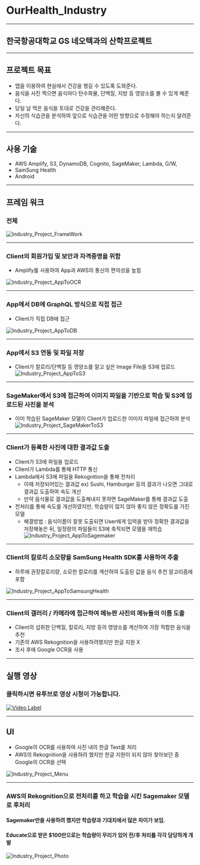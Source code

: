 # OurHealth_Industry

- - -

## 한국항공대학교 GS 네오텍과의 산학프로젝트

- - -

## 프로젝트 목표

* 앱을 이용하여 현실에서 건강을 챙길 수 있도록 도와준다.
* 음식을 사진 찍으면 음식마다 탄수화물, 단백질, 지방 등 영양소를 볼 수 있게 해준다.
* 당일 날 먹은 음식을 토대로 건강을 관리해준다.
* 자신의 식습관을 분석하여 앞으로 식습관을 어떤 방향으로 수정해야 하는지 알려준다.

- - -

## 사용 기술

* AWS Amplify, S3, DynamoDB, Cognito, SageMaker, Lambda, G/W, 
* SamSung Health
* Android

- - -

## 프레임 워크

### 전체
![Industry_Project_FrameWork](https://github.com/kor-Randy/OurHealth_Industry/blob/master/Img/Industry_Project_FrameWork.PNG)

- - -

### Client의 회원가입 및 보안과 자격증명을 위함

 * Amplify를 사용하여 App과 AWS의 통신의 편의성을 높힘

![Industry_Project_AppToOCR](https://github.com/kor-Randy/OurHealth_Industry/blob/master/Img/Industry_Project_AppToOCR.PNG)

- - -

### App에서 DB에 GraphQL 방식으로 직접 접근

* Client가 직접 DB에 접근

![Industry_Project_AppToDB](https://github.com/kor-Randy/OurHealth_Industry/blob/master/Img/Industry_Project_AppToDB.PNG)

- - -

### App에서 S3 연동 및 파일 저장

* Client가 칼로리/단백질 등 영양소를 알고 싶은 Image File을 S3에 업로드  
![Industry_Project_AppToS3](https://github.com/kor-Randy/OurHealth_Industry/blob/master/Img/Industry_Project_AppToS3.PNG)

- - -

### SageMaker에서 S3에 접근하여 이미지 파일을 기반으로 학습 및 S3에 업로드된 사진을 분석

* 이미 학습된 SageMaker 모델이 Client가 업로드한 이미지 파일에 접근하여 분석  
![Industry_Project_SageMakerToS3](https://github.com/kor-Randy/OurHealth_Industry/blob/master/Img/Industry_Project_SageMakerToS3.PNG)

- - -

### Client가 등록한 사진에 대한 결과값 도출

* Client가 S3에 파일을 업로드
* Client가 Lambda를 통해 HTTP 통신
* Lambda에서 S3에 파일을 Rekognition을 통해 전처리
  * 이때 저장되어있는 결과값 ex) Sushi, Hamburger 등의 결과가 나오면 그대로 결과값 도출하여 속도 개선
  * 만약 음식물로 결과값을 도출해내지 못하면 SageMaker를 통해 결과값 도출
* 전처리를 통해 속도를 개선하였지만, 학습량이 많지 않아 좋지 않은 정확도를 가진 모델
  * 해결방법 : 음식이름이 잘못 도출되면 User에게 입력을 받아 정확한 결과값을 저장해놓은 뒤, 일정량의 파일들이 S3에 축적되면 모델을 재학습
![Industry_Project_AppToSagemaker](https://github.com/kor-Randy/OurHealth_Industry/blob/master/Img/Industry_Project_AppToSagemaker.PNG)


- - -


### Client의 칼로리 소모량을 SamSung Health SDK를 사용하여 추출

* 하루에 권장칼로리량, 소모한 칼로리를 계산하여 도출된 값을 음식 추천 알고리즘에 포함

![Industry_Project_AppToSamsungHealth](https://github.com/kor-Randy/OurHealth_Industry/blob/master/Img/Industry_Project_AppToSamsungHealth.PNG)

- - -

### Client의 갤러리 / 카메라에 접근하여 메뉴판 사진의 메뉴들의 이름 도출

* Client의 섭취한 단백질, 칼로리, 지방 등의 영양소를 계산하여 가장 적합한 음식을 추천
* 기존의 AWS Rekognition을 사용하려했지만 한글 지원 X
 * 조사 후에 Google OCR을 사용

- - -

## 실행 영상

### 클릭하시면 유투브로 영상 시청이 가능합니다.

[![Video Label](http://img.youtube.com/vi/GxYhWtoAvMI/0.jpg)](https://youtu.be/GxYhWtoAvMI?t=0s)

- - - 

## UI

* Google의 OCR를 사용하여 사진 내의 한글 Text를 처리
* AWS의 Rekognition을 사용하려 했지만 한글 지원이 되지 않아 찾아보던 중 Google의 OCR을 선택

![Industry_Project_Menu](https://github.com/kor-Randy/OurHealth_Industry/blob/master/Img/Industry_Project_Menu.PNG)

- - -

### AWS의 Rekognition으로 전처리를 하고 학습을 시킨 Sagemaker 모델로 후처리
#### Sagemaker만을 사용하려 했지만 학습량과 기대치에서 많은 차이가 보임.
#### Educate으로 받은 $100만으로는 학습량이 무리가 있어 전/후 처리를 각각 담당하게 개발

![Industry_Project_Photo](https://github.com/kor-Randy/OurHealth_Industry/blob/master/Img/Industry_Project_Photo.PNG)
